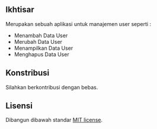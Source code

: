 ## Ikhtisar

Merupakan sebuah aplikasi untuk manajemen user seperti :

* Menambah Data User
* Merubah Data User
* Menampilkan Data User
* Menghapus Data User

## Konstribusi

Silahkan berkontribusi dengan bebas.

## Lisensi

Dibangun dibawah standar [MIT license](https://opensource.org/licenses/MIT).
